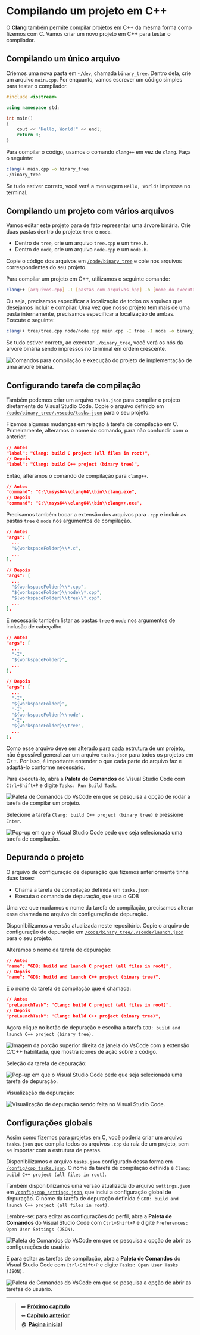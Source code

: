 # Compilando um projeto em C++

O **Clang** também permite compilar projetos em C++ da mesma forma como fizemos com C.
Vamos criar um novo projeto em C++ para testar o compilador.

## Compilando um único arquivo

Criemos uma nova pasta em `~/dev`, chamada `binary_tree`.
Dentro dela, crie um arquivo `main.cpp`.
Por enquanto, vamos escrever um código simples para testar o compilador.

```cpp
#include <iostream>

using namespace std;

int main()
{
    cout << "Hello, World!" << endl;
    return 0;
}
```

Para compilar o código, usamos o comando `clang++` em vez de `clang`.
Faça o seguinte:

```bash
clang++ main.cpp -o binary_tree
./binary_tree
```

Se tudo estiver correto, você verá a mensagem `Hello, World!` impressa no terminal.

## Compilando um projeto com vários arquivos

Vamos editar este projeto para de fato representar uma árvore binária.
Crie duas pastas dentro do projeto: `tree` e `node`.

- Dentro de `tree`, crie um arquivo `tree.cpp` e um `tree.h`.
- Dentro de `node`, crie um arquivo `node.cpp` e um `node.h`.

Copie o código dos arquivos em [`/code/binary_tree`](/code/binary_tree/) e cole nos arquivos correspondentes do seu projeto.

Para compilar um projeto em C++, utilizamos o seguinte comando:

```bash
clang++ [arquivos.cpp] -I [pastas_com_arquivos_hpp] -o [nome_do_executável]
```

Ou seja, precisamos especificar a localização de todos os arquivos que desejamos incluir e compilar.
Uma vez que nosso projeto tem mais de uma pasta internamente, precisamos especificar a localização de ambas.
Execute o seguinte:

```bash
clang++ tree/tree.cpp node/node.cpp main.cpp -I tree -I node -o binary_tree
```

Se tudo estiver correto, ao executar `./binary_tree`, você verá os nós da árvore binária sendo impressos no terminal em ordem crescente.

![Comandos para compilação e execução do projeto de implementação de uma árvore binária.](compiling_and_running_binary_tree_project.png)

## Configurando tarefa de compilação

Também podemos criar um arquivo `tasks.json` para compilar o projeto diretamente do Visual Studio Code.
Copie o arquivo definido em [`/code/binary_tree/.vscode/tasks.json`](/code/binary_tree/.vscode/tasks.json) para o seu projeto.

Fizemos algumas mudanças em relação à tarefa de compilação em C.
Primeiramente, alteramos o nome do comando, para não confundir com o anterior.

```json
// Antes
"label": "Clang: build C project (all files in root)",
// Depois
"label": "Clang: build C++ project (binary tree)",
```

Então, alteramos o comando de compilação para `clang++`.

```json
// Antes
"command": "C:\\msys64\\clang64\\bin\\clang.exe",
// Depois
"command": "C:\\msys64\\clang64\\bin\\clang++.exe",
```

Precisamos também trocar a extensão dos arquivos para `.cpp` e incluir as pastas `tree` e `node` nos argumentos de compilação.

```json
// Antes
"args": [
  ...
  "${workspaceFolder}\\*.c",
  ...
],

// Depois
"args": [
  ...
  "${workspaceFolder}\\*.cpp",
  "${workspaceFolder}\\node\\*.cpp",
  "${workspaceFolder}\\tree\\*.cpp",
  ...
],
```

É necessário também listar as pastas `tree` e `node` nos argumentos de inclusão de cabeçalho.

```json
// Antes
"args": [
  ...
  "-I",
  "${workspaceFolder}",
  ...
],

// Depois
"args": [
  ...
  "-I",
  "${workspaceFolder}",
  "-I",
  "${workspaceFolder}\\node",
  "-I",
  "${workspaceFolder}\\tree",
  ...
],
```

Como esse arquivo deve ser alterado para cada estrutura de um projeto, não é possível generalizar um arquivo `tasks.json` para todos os projetos em C++.
Por isso, é importante entender o que cada parte do arquivo faz e adaptá-lo conforme necessário.

Para executá-lo, abra a **Paleta de Comandos** do Visual Studio Code com `Ctrl+Shift+P` e digite `Tasks: Run Build Task`.

![Paleta de Comandos do VsCode em que se pesquisa a opção de rodar a tarefa de compilar um projeto.](running_build_task_in_vscode.png)

Selecione a tarefa `Clang: build C++ project (binary tree)` e pressione `Enter`.

![Pop-up em que o Visual Studio Code pede que seja selecionada uma tarefa de compilação.](selecting_compile_task_in_vscode.png)

## Depurando o projeto

O arquivo de configuração de depuração que fizemos anteriormente tinha duas fases:

- Chama a tarefa de compilação definida em `tasks.json`
- Executa o comando de depuração, que usa o GDB

Uma vez que mudamos o nome da tarefa de compilação, precisamos alterar essa chamada no arquivo de configuração de depuração.

Disponibilizamos a versão atualizada neste repositório.
Copie o arquivo de configuração de depuração em [`/code/binary_tree/.vscode/launch.json`](/code/binary_tree/.vscode/launch.json) para o seu projeto.

Alteramos o nome da tarefa de depuração:

```json
// Antes
"name": "GDB: build and launch C project (all files in root)",
// Depois
"name": "GDB: build and launch C++ project (binary tree)",
```

E o nome da tarefa de compilação que é chamada:

```json
// Antes
"preLaunchTask": "Clang: build C project (all files in root)",
// Depois
"preLaunchTask": "Clang: build C++ project (binary tree)",
```

Agora clique no botão de depuração e escolha a tarefa `GDB: build and launch C++ project (binary tree)`.

![Imagem da porção superior direita da janela do VsCode com a extensão C/C++ habilitada, que mostra ícones de ação sobre o código.](/img/start_debugging_in_vscode.png)

Seleção da tarefa de depuração:

![Pop-up em que o Visual Studio Code pede que seja selecionada uma tarefa de depuração.](selecting_debug_task_in_vscode.png)

Visualização da depuração:

![Visualização de depuração sendo feita no Visual Studio Code.](debugging_cpp_in_vscode.png)

## Configurações globais

Assim como fizemos para projetos em C, você poderia criar um arquivo `tasks.json` que compila todos os arquivos `.cpp` da raiz de um projeto, sem se importar com a estrutura de pastas.

Disponibilizamos o arquivo `tasks.json` configurado dessa forma em [`/config/cpp_tasks.json`](/config/cpp_tasks.json).
O nome da tarefa de compilação definida é `Clang: build C++ project (all files in root)`.

Também disponibilizamos uma versão atualizada do arquivo `settings.json` em [`/config/cpp_settings.json`](/config/cpp_settings.json), que inclui a configuração global de depuração.
O nome da tarefa de depuração definida é `GDB: build and launch C++ project (all files in root)`.

Lembre-se: para editar as configurações do perfil, abra a **Paleta de Comandos** do Visual Studio Code com `Ctrl+Shift+P` e digite `Preferences: Open User Settings (JSON)`.

![Paleta de Comandos do VsCode em que se pesquisa a opção de abrir as configurações do usuário.](/img/opening_user_settings_in_vscode.png)

E para editar as tarefas de compilação, abra a **Paleta de Comandos** do Visual Studio Code com `Ctrl+Shift+P` e digite `Tasks: Open User Tasks (JSON)`.

![Paleta de Comandos do VsCode em que se pesquisa a opção de abrir as tarefas do usuário.](/img/opening_user_tasks_in_vscode.png)

---

> ➡️ [**Próximo capítulo**](/chapters/cmake/text.md)\
> ⬅️ [**Capítulo anterior**](/chapters/c_project_vscode/text.md)\
> 🏠 [**Página inicial**](/README.md)

